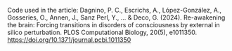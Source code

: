 Code used in the article: Dagnino, P. C., Escrichs, A., López-González, A., Gosseries, O., Annen, J., Sanz Perl, Y., ... & Deco, G. (2024). Re-awakening the brain: Forcing transitions in disorders of consciousness by external in silico perturbation. PLOS Computational Biology, 20(5), e1011350. https://doi.org/10.1371/journal.pcbi.1011350
